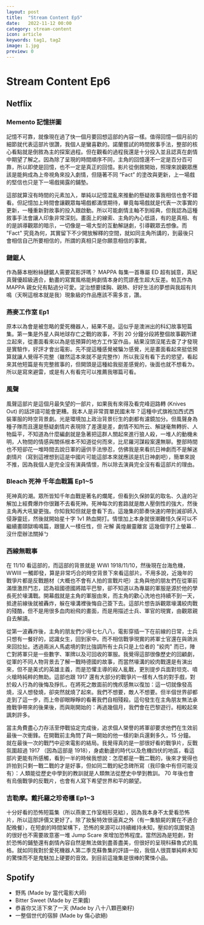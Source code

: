 ```yaml
---
layout: post
title:  "Stream Content Ep5"
date:   2022-11-12 00:00
category: stream-content
icon: article
keywords: tag1, tag2
image: 1.jpg
preview: 0
---
```

# Stream Content Ep6
## Netflix

### Memento 記憶拼圖
記憶不可靠，就像現在過了快一個月要回想這部的內容一樣。值得回憶一個月前的細節就代表這部片很讚，我個人是蠻喜歡的。諾蘭嘗試的時間敘事手法，整部的核心看點就是倒敘為主的探案過程。但在觀看的過程我還是十分投入並且認真在劇情中期望了解之。因為除了呈現的時間順序不同，主角的回憶還不一定是百分百可靠，所以即使是回憶，也不一定是真正的回憶。影片從倒敘開始，照理來說觀眾應該是能夠成為上帝視角來投入劇情，但隨著不同 “Fact” 的塗改與更新，上一場戲的堅信也只是下一場戲揭露的鋪墊。

這部就算沒有時間的元素加入，單純以記憶混亂來推動的懸疑故事我相信也會不錯看。但記憶加上時間會讓觀眾每場戲都滿懷期待，畢竟每場戲就是代表一次事實的更新，一種重新對故事的投入跟啟動。所以可能劇情主軸不到經典，但我認為這種敘事手法會讓人印象非常深刻。畫面上的線索、主角的內心低語，有的是真相、有的是誤導觀眾的暗示，一切像是一場大型的互動解謎劇，引導觀眾去想像。而 "Fact" 究竟為何，其實留下不少開放解釋的空間，就如同主角所講的，到最後只會相信自己所要相信的，所謂的真相只是你願意相信的事實。

### 鏈鋸人
作為藤本樹粉絲鏈鋸人需要寫影評嗎？ MAPPA 每集一首專屬 ED 超有誠意，真紀真聲優超級適合，動畫的寫實風格能夠劇情本身的荒謬產生超大反差。帕瓦作為 MAPPA 親女兒有點過分可愛。淀治想要揉胸、親熱、好好生活的夢想與我超有共鳴（天啊這根本就是我）現象級的作品應該不需多言，讚。

### 燕麥工作室 Ep1
原本以為會是被忽略的愛死機器人，結果不是。這似乎是澳洲出的科幻故事短篇集。第一集是外星人與地球存亡之戰的故事，不到 20 分鐘分段將整個故事觀所建立起來，從畫面看來以為是低預算的地方工作室作品，結果沒頭沒尾去查了才發現是實驗作，好評才會出電影。先不提這種感覺被騙ㄉ感覺，光是畫面看起來挺低預算就讓人覺得不完整（雖然這本來就不是完整作）所以我沒有看下去的慾望，看起來其他短篇是有完整敘事的，但開頭是這種給我挺差感覺的，後面也就不想看ㄌ。所以是寫來避雷，或是有人有看完可以推薦我哪篇可看。

### 風聲
風聲這部片是這個月最失望的一部片，如果我有來得及看完峰迴路轉 (Knives Out) 的話評語可能會更糟。我本人是非常買單民國末年？這種中式旗袍加西式西裝軍服的時空背景劇。光是環境加上政治背景衍生的劇都有濾鏡加分。但風聲身為種子隊而且還是懸疑劇情片表現除了差還是差，劇情不知所云、解謎毫無轉折、人物扁平，不知道為什麼編劇就是急著把這群人關起來進行狼人殺，一堆人的動機未明，人物間的情感與關係根本不知道從何而來，比尼羅河謀殺案還無聊。整部時間也不短卻花一堆時間去說日軍的逼供手法慘忍，仿佛我是來看抗日神劇而不是解迷劇情片（寫到這裡想到這是中國片可能這部本來就應該是抗日神劇吧），簡單來說不推，因為我個人是完全沒有演員情懷，所以除去演員完全沒有看這部片的理由。

### Bleach 死神 千年血戰篇 Ep1~5
死神真的潮。眾所皆知千年血戰是著名的爛尾，但看到久保帥氣的取名、久違的卍解加上經費爆炸你很難不去看死神。死神每次的套路就是敵人壓倒性的強大，然後主角再大吼變更強。你知我知但就是會看下去。這幾集的節奏快速的帶到滅卻師入侵瀞靈廷，然後就開始星十字 1v1 熱血開打。情懷加上本身就很潮難怪久保可以不繼續畫頤獄鳴鳴篇，跟獵人一樣任性，但 卍解 黃煌嚴靈離宮 這幾個字打上螢幕...沒什麼辦法關掉ㄅ

### 西線無戰事
在 11/10 看這部的，而這部的背景就是 WWI 1918/11/10，然後現在台海危機，WWIII 一觸即發，算是非常巧合的時空背景下來看這部片。不用多說，近幾年的戰爭片都是反戰題材（大概也不會有人拍的宣戰片吧）主角與他的朋友們在從軍前滿懷激昂鬥志，認為祖國德國將踏平巴黎，卻不知道以為專屬的軍服是源於他的學長死於壕溝戰。開幕戲就是主角的軍服由來，而主角的歡心洗地也持續不到一天，抵達前線後就被轟炸，躲在壕溝裡後悔自己簽下去。這部片想告訴觀眾壕溝絞肉戰的殘酷，但不是用很多血肉紛飛的畫面，而是用描述士兵、軍官的現實，由觀眾親自去解讀。

從第一波轟炸後，主角的朋友們少得七七八八，電影穿插一下在前線的日常，士兵只想有一餐好的，認識女生，回到家中。而不相信戰爭現實的將軍士官還在與鴿派來回拉扯。透過兩派人馬處境的對比強調所有士兵只是上位者的 "絞肉" 而已，陣亡對將軍只是一些數字、軍牌以及可回收的軍服。我覺得這部很像歷史的回顧劇，從軍的不同人物背景去了解一戰時德國的故事，而當然壕溝的絞肉戰還是有演出來，但不是美式的英雄主義，而是恐懼主導的殺人亂戰，更別提步兵面對坦克、噴火槍時純粹的無助。這部也跟 1917 還有大部分的戰爭片一樣有人性的對手戲，對於殺人行為的後悔及掙扎，在將死之敵面前的愧疚感無以復加：這一切就像發高燒，沒人想發燒，卻突然就燒了起來。我們不想要，敵人不想要。但半個世界卻都走到了這一步，而上帝卻眼睜睜的看著我們自相殘殺。這句發生在主角朋友無法承擔戰爭帶來的後果後，而與剛開始的：再過幾個月，我們會在巴黎遊行。相較起來諷刺許多。

當主角費盡心力存活至停戰協定完成後，追求個人榮譽的將軍卻要求他們在生效前最後一次衝鋒。在開戰前主角問了與一開始的他一樣的新兵還剩多久，15 分鐘。就在最後一次的戰鬥中迎來電影的結局。我覺得真的是一部很好看的戰爭片，反戰氛圍超過 1917 （因為這部是 1918），身處動盪的時代以及危機四伏的地區，看這部片更能有所感觸，看到一半的時候我想說：怎麼都是一戰二戰的，後來才覺得也許拍到只剩一戰二戰的才是好事，但如同二戰的紀念碑所寫（我印象中有但可能沒有）：人類能從歷史中學到的教訓就是人類無法從歷史中學到教訓。 70 年後也會有烏俄戰爭的反戰片，也會有人寫下希望世界和平的願望。

### 吉勒摩。戴托羅之珍奇櫃 Ep1~3
十分好看的恐怖短篇集（所以燕麥工作室相形見絀），因為我本身不太愛看恐怖片，所以這部評價又更好了。除了妝髮特效很逼真之外（有一集驗屍的實在不適合配晚餐），在短劇的時間架構下，恐怖的來源可以持續維持未知，壓抑的氛圍營造的很好也不需要故意塞一堆 Jump Scare 來增加恐怖程度。當然因為是短劇，對於恐怖的鋪墊還有劇情內容自然是無法做到盡善盡美，但很好的呈現科蘇魯式的風格。就如同我對於愛死機器人第二季克蘇魯集的評語一般，我個人很買單純粹未知的驚悚而不是鬼魅加上硬要的音效。到目前這幾集是很棒的驚悚小品。

## Spotify
* 野馬 (Made by 當代電影大師)
* Bitter Sweet (Made by 芒果醬)
* 恭喜你又活下來了一天 (Made by 八十八顆芭樂籽)
* 一整個世代的宿醉 (Made by 傷心欲絕)
